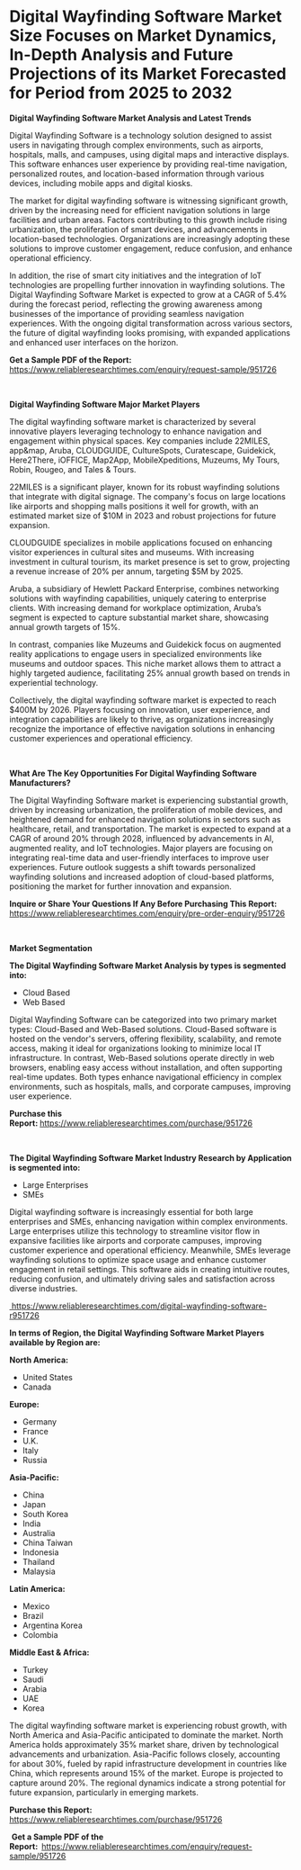 <p><h1>Digital Wayfinding Software Market Size Focuses on Market Dynamics, In-Depth Analysis and Future Projections of its Market Forecasted for Period from 2025 to 2032</h1></p><p><strong>Digital Wayfinding Software Market Analysis and Latest Trends</strong></p>
<p><p>Digital Wayfinding Software is a technology solution designed to assist users in navigating through complex environments, such as airports, hospitals, malls, and campuses, using digital maps and interactive displays. This software enhances user experience by providing real-time navigation, personalized routes, and location-based information through various devices, including mobile apps and digital kiosks.</p><p>The market for digital wayfinding software is witnessing significant growth, driven by the increasing need for efficient navigation solutions in large facilities and urban areas. Factors contributing to this growth include rising urbanization, the proliferation of smart devices, and advancements in location-based technologies. Organizations are increasingly adopting these solutions to improve customer engagement, reduce confusion, and enhance operational efficiency.</p><p>In addition, the rise of smart city initiatives and the integration of IoT technologies are propelling further innovation in wayfinding solutions. The Digital Wayfinding Software Market is expected to grow at a CAGR of 5.4% during the forecast period, reflecting the growing awareness among businesses of the importance of providing seamless navigation experiences. With the ongoing digital transformation across various sectors, the future of digital wayfinding looks promising, with expanded applications and enhanced user interfaces on the horizon.</p></p>
<p><strong>Get a Sample PDF of the Report:&nbsp;</strong> <a href="https://www.reliableresearchtimes.com/enquiry/request-sample/951726?utm_campaign=2264&utm_medium=2&utm_source=Github&utm_content=ia&utm_term=17042025&utm_id=digital-wayfinding-software">https://www.reliableresearchtimes.com/enquiry/request-sample/951726</a></p>
<p>&nbsp;</p>
<p><strong>Digital Wayfinding Software Major Market Players</strong></p>
<p><p>The digital wayfinding software market is characterized by several innovative players leveraging technology to enhance navigation and engagement within physical spaces. Key companies include 22MILES, app&map, Aruba, CLOUDGUIDE, CultureSpots, Curatescape, Guidekick, Here2There, iOFFICE, Map2App, MobileXpeditions, Muzeums, My Tours, Robin, Rougeo, and Tales & Tours.</p><p>22MILES is a significant player, known for its robust wayfinding solutions that integrate with digital signage. The company's focus on large locations like airports and shopping malls positions it well for growth, with an estimated market size of $10M in 2023 and robust projections for future expansion.</p><p>CLOUDGUIDE specializes in mobile applications focused on enhancing visitor experiences in cultural sites and museums. With increasing investment in cultural tourism, its market presence is set to grow, projecting a revenue increase of 20% per annum, targeting $5M by 2025.</p><p>Aruba, a subsidiary of Hewlett Packard Enterprise, combines networking solutions with wayfinding capabilities, uniquely catering to enterprise clients. With increasing demand for workplace optimization, Aruba’s segment is expected to capture substantial market share, showcasing annual growth targets of 15%.</p><p>In contrast, companies like Muzeums and Guidekick focus on augmented reality applications to engage users in specialized environments like museums and outdoor spaces. This niche market allows them to attract a highly targeted audience, facilitating 25% annual growth based on trends in experiential technology.</p><p>Collectively, the digital wayfinding software market is expected to reach $400M by 2026. Players focusing on innovation, user experience, and integration capabilities are likely to thrive, as organizations increasingly recognize the importance of effective navigation solutions in enhancing customer experiences and operational efficiency.</p></p>
<p>&nbsp;</p>
<p><strong>What Are The Key Opportunities For Digital Wayfinding Software Manufacturers?</strong></p>
<p><p>The Digital Wayfinding Software market is experiencing substantial growth, driven by increasing urbanization, the proliferation of mobile devices, and heightened demand for enhanced navigation solutions in sectors such as healthcare, retail, and transportation. The market is expected to expand at a CAGR of around 20% through 2028, influenced by advancements in AI, augmented reality, and IoT technologies. Major players are focusing on integrating real-time data and user-friendly interfaces to improve user experiences. Future outlook suggests a shift towards personalized wayfinding solutions and increased adoption of cloud-based platforms, positioning the market for further innovation and expansion.</p></p>
<p><strong>Inquire or Share Your Questions If Any Before Purchasing This Report:</strong> <a href="https://www.reliableresearchtimes.com/enquiry/pre-order-enquiry/951726?utm_campaign=2264&utm_medium=2&utm_source=Github&utm_content=ia&utm_term=17042025&utm_id=digital-wayfinding-software">https://www.reliableresearchtimes.com/enquiry/pre-order-enquiry/951726</a></p>
<p>&nbsp;</p>
<p><strong>Market Segmentation</strong></p>
<p><strong>The Digital Wayfinding Software Market Analysis by types is segmented into:</strong></p>
<p><ul><li>Cloud Based</li><li>Web Based</li></ul></p>
<p><p>Digital Wayfinding Software can be categorized into two primary market types: Cloud-Based and Web-Based solutions. Cloud-Based software is hosted on the vendor's servers, offering flexibility, scalability, and remote access, making it ideal for organizations looking to minimize local IT infrastructure. In contrast, Web-Based solutions operate directly in web browsers, enabling easy access without installation, and often supporting real-time updates. Both types enhance navigational efficiency in complex environments, such as hospitals, malls, and corporate campuses, improving user experience.</p></p>
<p><strong>Purchase this Report:&nbsp;</strong><a href="https://www.reliableresearchtimes.com/purchase/951726?utm_campaign=2264&utm_medium=2&utm_source=Github&utm_content=ia&utm_term=17042025&utm_id=digital-wayfinding-software">https://www.reliableresearchtimes.com/purchase/951726</a></p>
<p>&nbsp;</p>
<p><strong>The Digital Wayfinding Software Market Industry Research by Application is segmented into:</strong></p>
<p><ul><li>Large Enterprises</li><li>SMEs</li></ul></p>
<p><p>Digital wayfinding software is increasingly essential for both large enterprises and SMEs, enhancing navigation within complex environments. Large enterprises utilize this technology to streamline visitor flow in expansive facilities like airports and corporate campuses, improving customer experience and operational efficiency. Meanwhile, SMEs leverage wayfinding solutions to optimize space usage and enhance customer engagement in retail settings. This software aids in creating intuitive routes, reducing confusion, and ultimately driving sales and satisfaction across diverse industries.</p></p>
<p><a href="https://www.reliableresearchtimes.com/digital-wayfinding-software-r951726?utm_campaign=2264&utm_medium=2&utm_source=Github&utm_content=ia&utm_term=17042025&utm_id=digital-wayfinding-software">&nbsp;https://www.reliableresearchtimes.com/digital-wayfinding-software-r951726</a></p>
<p><strong>In terms of Region, the Digital Wayfinding Software Market Players available by Region are:</strong></p>
<p>
    <p> <strong> North America: </strong>
        <ul>
            <li>United States</li>
            <li>Canada</li>
        </ul>
        </p> 
    <p> <strong> Europe: </strong>
        <ul>
            <li>Germany</li>
            <li>France</li>
            <li>U.K.</li>
            <li>Italy</li>
            <li>Russia</li>
        </ul>
        </p> 
    <p> <strong> Asia-Pacific: </strong>
        <ul>
            <li>China</li>
            <li>Japan</li>
            <li>South Korea</li>
            <li>India</li>
            <li>Australia</li>
            <li>China Taiwan</li>
            <li>Indonesia</li>
            <li>Thailand</li>
            <li>Malaysia</li>
        </ul>
        </p> 
    <p> <strong> Latin America: </strong>
        <ul>
            <li>Mexico</li>
            <li>Brazil</li>
            <li>Argentina Korea</li>
            <li>Colombia</li>
        </ul>
        </p> 
    <p> <strong> Middle East & Africa: </strong>
        <ul>
            <li>Turkey</li>
            <li>Saudi</li>
            <li>Arabia</li>
            <li>UAE</li>
            <li>Korea</li>
        </ul>
    </p>
    </p>
<p><p>The digital wayfinding software market is experiencing robust growth, with North America and Asia-Pacific anticipated to dominate the market. North America holds approximately 35% market share, driven by technological advancements and urbanization. Asia-Pacific follows closely, accounting for about 30%, fueled by rapid infrastructure development in countries like China, which represents around 15% of the market. Europe is projected to capture around 20%. The regional dynamics indicate a strong potential for future expansion, particularly in emerging markets.</p></p>
<p><strong>Purchase this Report: </strong><a href="https://www.reliableresearchtimes.com/purchase/951726?utm_campaign=2264&utm_medium=2&utm_source=Github&utm_content=ia&utm_term=17042025&utm_id=digital-wayfinding-software">https://www.reliableresearchtimes.com/purchase/951726</a></p>
<p>&nbsp;<strong>Get a Sample PDF of the Report:&nbsp;&nbsp;</strong><a href="https://www.reliableresearchtimes.com/enquiry/request-sample/951726?utm_campaign=2264&utm_medium=2&utm_source=Github&utm_content=ia&utm_term=17042025&utm_id=digital-wayfinding-software">https://www.reliableresearchtimes.com/enquiry/request-sample/951726</a></p>
<p><strong></strong></p>
<p><p></p><p></p><p></p></p>